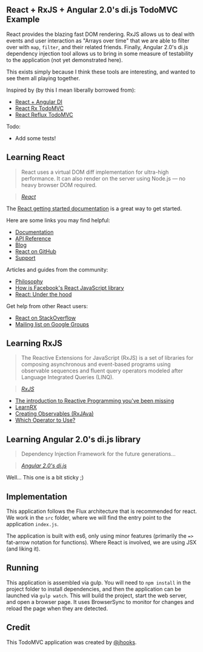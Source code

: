 ## React + RxJS + Angular 2.0's di.js TodoMVC Example

React provides the blazing fast DOM rendering. RxJS allows us to deal with events and user interaction as "Arrays over time" that we are able to filter over with `map`, `filter`, and their related friends. Finally, Angular 2.0's di.js dependency injection tool allows us to bring in some measure of testability to the application (not yet demonstrated here).

This exists simply because I think these tools are interesting, and wanted to see them all playing together.

Inspired by (by this I mean liberally borrowed from):
* [React + Angular DI](http://merrickchristensen.com/articles/react-angular-di.html)
* [React Rx TodoMVC](https://github.com/fdecampredon/react-rxjs-todomvc)
* [React Reflux TodoMVC](https://github.com/spoike/refluxjs-todo)

Todo:
* Add some tests!


## Learning React

> React uses a virtual DOM diff implementation for ultra-high performance. It can also render on the server using Node.js — no heavy browser DOM required.

> _[React](http://facebook.github.io/react/)_

The [React getting started documentation](http://facebook.github.io/react/docs/getting-started.html) is a great way to get started.

Here are some links you may find helpful:

* [Documentation](http://facebook.github.io/react/docs/getting-started.html)
* [API Reference](http://facebook.github.io/react/docs/reference.html)
* [Blog](http://facebook.github.io/react/blog/)
* [React on GitHub](https://github.com/facebook/react)
* [Support](http://facebook.github.io/react/support.html)

Articles and guides from the community:

* [Philosophy](http://www.quora.com/Pete-Hunt/Posts/React-Under-the-Hood)
* [How is Facebook's React JavaScript library](http://www.quora.com/React-JS-Library/How-is-Facebooks-React-JavaScript-library)
* [React: Under the hood](http://www.quora.com/Pete-Hunt/Posts/React-Under-the-Hood)

Get help from other React users:

* [React on StackOverflow](http://stackoverflow.com/questions/tagged/reactjs)
* [Mailing list on Google Groups](https://groups.google.com/forum/#!forum/reactjs)

## Learning RxJS

> The Reactive Extensions for JavaScript (RxJS) is a set of libraries for composing asynchronous and event-based programs using observable sequences and fluent query operators modeled after Language Integrated Queries (LINQ).

> _[RxJS](http://reactive-extensions.github.io/RxJS/)_

* [The introduction to Reactive Programming you've been missing](https://gist.github.com/staltz/868e7e9bc2a7b8c1f754)
* [LearnRX](http://jhusain.github.io/learnrx/)
* [Creating Observables (RxJAva)](https://github.com/ReactiveX/RxJava/wiki/Creating-Observables)
* [Which Operator to Use?](https://github.com/Reactive-Extensions/RxJS/blob/master/doc/gettingstarted/which-static.md)

## Learning Angular 2.0's di.js library

> Dependency Injection Framework for the future generations...

> _[Angular 2.0's di.js](https://github.com/angular/di.js)_

Well... This one is a bit sticky ;)

## Implementation

This application follows the Flux architecture that is recommended for react. We work in the `src` folder, where we will find the entry point to the application `index.js`.

The application is built with es6, only using minor features (primarily the `=>` fat-arrow notation for functions). Where React is involved, we are using JSX (and liking it).

## Running

This application is assembled via gulp. You will need to `npm install` in the project folder to install dependencies, and then the application can be launched via `gulp watch`. This will build the project, start the web server, and open a browser page. It uses BrowserSync to monitor for changes and reload the page when they are detected.


## Credit

This TodoMVC application was created by [@jhooks](https://twitter.com/jhooks).
